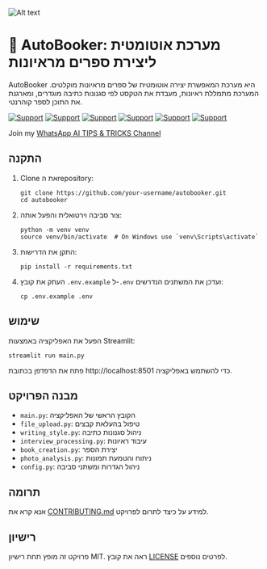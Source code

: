 ![Alt text](https://i.imgur.com/RhRQLLN.jpg)

# 👀 AutoBooker: מערכת אוטומטית ליצירת ספרים מראיונות

AutoBooker היא מערכת המאפשרת יצירה אוטומטית של ספרים מראיונות מוקלטים. המערכת מתמללת ראיונות, מעבדת את הטקסט לפי סגנונות כתיבה מוגדרים, ומארגנת את התוכן לספר קוהרנטי.

[![Support](https://img.shields.io/badge/linktree-white?style=for-the-badge&logo=linktree&logoColor=43E55E)](https://linktr.ee/sagib?lt_utm_source=lt_share_link#373198503)
[![Support](https://img.shields.io/badge/Buy_Me_A_Coffee-white?style=for-the-badge&logo=buymeacoffee&logoColor=FFDD00)](https://buymeacoffee.com/sagibar)
[![Support](https://img.shields.io/badge/linkedin-white?style=for-the-badge&logo=linkedin&logoColor=0A66C2)](https://www.linkedin.com/in/sagi-bar-on)
[![Support](https://img.shields.io/badge/whatsapp-white?style=for-the-badge&logo=whatsapp&logoColor=25D366)](https://api.whatsapp.com/send?phone=972549995050)
[![Support](https://img.shields.io/badge/facebook-white?style=for-the-badge&logo=facebook&logoColor=0866FF)](https://www.facebook.com/sagi.baron)
[![Support](https://img.shields.io/badge/email_me-white?style=for-the-badge&logo=gmail&logoColor=EA4335)](mailto:sagi.baron76@gmail.com)

Join my [WhatsApp AI TIPS & TRICKS Channel](https://whatsapp.com/channel/0029Vaj33VkEawds11JP9o1c)

## התקנה

1. Clone את הrepository:

   ```
   git clone https://github.com/your-username/autobooker.git
   cd autobooker
   ```

2. צור סביבה וירטואלית והפעל אותה:

   ```
   python -m venv venv
   source venv/bin/activate  # On Windows use `venv\Scripts\activate`
   ```

3. התקן את הדרישות:

   ```
   pip install -r requirements.txt
   ```

4. העתק את קובץ `.env.example` ל-`.env` ועדכן את המשתנים הנדרשים:
   ```
   cp .env.example .env
   ```

## שימוש

הפעל את האפליקציה באמצעות Streamlit:

```
streamlit run main.py
```

פתח את הדפדפן בכתובת http://localhost:8501 כדי להשתמש באפליקציה.

## מבנה הפרויקט

- `main.py`: הקובץ הראשי של האפליקציה
- `file_upload.py`: טיפול בהעלאת קבצים
- `writing_style.py`: ניהול סגנונות כתיבה
- `interview_processing.py`: עיבוד ראיונות
- `book_creation.py`: יצירת הספר
- `photo_analysis.py`: ניתוח והטמעת תמונות
- `config.py`: ניהול הגדרות ומשתני סביבה

## תרומה

אנא קרא את [CONTRIBUTING.md](CONTRIBUTING.md) למידע על כיצד לתרום לפרויקט.

## רישיון

פרויקט זה מופץ תחת רישיון MIT. ראה את קובץ [LICENSE](LICENSE) לפרטים נוספים.
